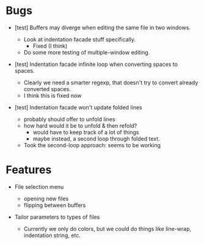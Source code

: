 Bugs
====

* [test] Buffers may diverge when editing the same file in two windows.
	+ Look at indentation facade stuff specifically.
		- Fixed (I think)
	+ Do some more testing of multiple-window editing.

* [test] Indentation facade infinite loop when converting spaces to spaces.
	+ Clearly we need a smarter regexp, that doesn't try to convert already
	converted spaces.
	+ I think this is fixed now

* [test] Indentation facade won't update folded lines
	+ probably should offer to unfold lines
	+ how hard would it be to unfold & then refold?
		- would have to keep track of a lot of things
		- maybe instead, a second loop through folded text.
	+ Took the second-loop approach: seems to be working


Features
========

* File selection menu
	- opening new files
	- flipping between buffers

* Tailor parameters to types of files
	- Currently we only do colors, but we could do things like line-wrap,
	indentation string, etc.
